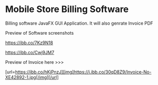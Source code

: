 # Mobile Store Billing Software
Billing software JavaFX GUI Application.
It will also genrate Invoice PDF



Preview of Software screenshots

https://ibb.co/7Kz9N18

https://ibb.co/Cwj9JM7


Preview of Invoice here >>>


[url=https://ibb.co/hKjPnzJ][img]https://i.ibb.co/30qD8Z9/Invoice-No-XE42892-1.jpg[/img][/url]
